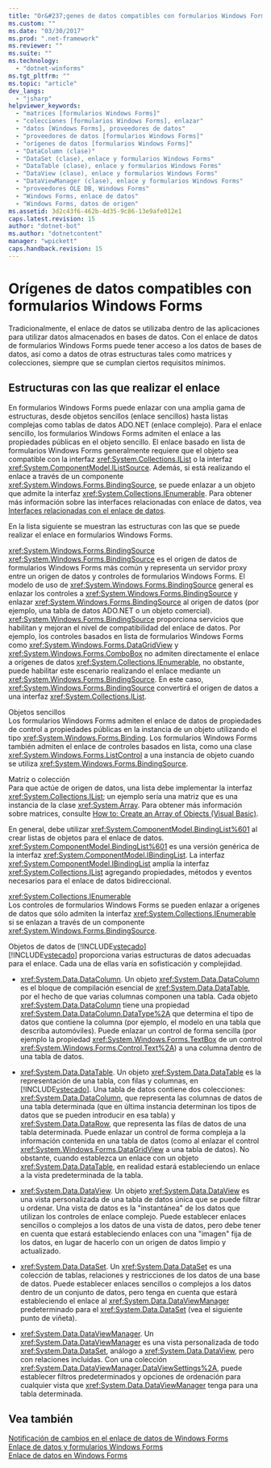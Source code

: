```yaml
---
title: "Or&#237;genes de datos compatibles con formularios Windows Forms | Microsoft Docs"
ms.custom: ""
ms.date: "03/30/2017"
ms.prod: ".net-framework"
ms.reviewer: ""
ms.suite: ""
ms.technology: 
  - "dotnet-winforms"
ms.tgt_pltfrm: ""
ms.topic: "article"
dev_langs: 
  - "jsharp"
helpviewer_keywords: 
  - "matrices [formularios Windows Forms]"
  - "colecciones [formularios Windows Forms], enlazar"
  - "datos [Windows Forms], proveedores de datos"
  - "proveedores de datos [formularios Windows Forms]"
  - "orígenes de datos [formularios Windows Forms]"
  - "DataColumn (clase)"
  - "DataSet (clase), enlace y formularios Windows Forms"
  - "DataTable (clase), enlace y formularios Windows Forms"
  - "DataView (clase), enlace y formularios Windows Forms"
  - "DataViewManager (clase), enlace y formularios Windows Forms"
  - "proveedores OLE DB, Windows Forms"
  - "Windows Forms, enlace de datos"
  - "Windows Forms, datos de origen"
ms.assetid: 3d2c43f6-462b-4d35-9c86-13e9afe012e1
caps.latest.revision: 15
author: "dotnet-bot"
ms.author: "dotnetcontent"
manager: "wpickett"
caps.handback.revision: 15
---
```

# Or&#237;genes de datos compatibles con formularios Windows Forms
Tradicionalmente, el enlace de datos se utilizaba dentro de las aplicaciones para utilizar datos almacenados en bases de datos.  Con el enlace de datos de formularios Windows Forms puede tener acceso a los datos de bases de datos, así como a datos de otras estructuras tales como matrices y colecciones, siempre que se cumplan ciertos requisitos mínimos.  
  
## Estructuras con las que realizar el enlace  
 En formularios Windows Forms puede enlazar con una amplia gama de estructuras, desde objetos sencillos \(enlace sencillos\) hasta listas complejas como tablas de datos ADO.NET \(enlace complejo\).  Para el enlace sencillo, los formularios Windows Forms admiten el enlace a las propiedades públicas en el objeto sencillo.  El enlace basado en lista de formularios Windows Forms generalmente requiere que el objeto sea compatible con la interfaz <xref:System.Collections.IList> o la interfaz <xref:System.ComponentModel.IListSource>.  Además, si está realizando el enlace a través de un componente <xref:System.Windows.Forms.BindingSource>, se puede enlazar a un objeto que admite la interfaz <xref:System.Collections.IEnumerable>.  Para obtener más información sobre las interfaces relacionadas con enlace de datos, vea [Interfaces relacionadas con el enlace de datos](../../../docs/framework/winforms/interfaces-related-to-data-binding.md).  
  
 En la lista siguiente se muestran las estructuras con las que se puede realizar el enlace en formularios Windows Forms.  
  
 <xref:System.Windows.Forms.BindingSource>  
 <xref:System.Windows.Forms.BindingSource> es el origen de datos de formularios Windows Forms más común y representa un servidor proxy entre un origen de datos y controles de formularios Windows Forms.  El modelo de uso de <xref:System.Windows.Forms.BindingSource> general es enlazar los controles a <xref:System.Windows.Forms.BindingSource> y enlazar <xref:System.Windows.Forms.BindingSource> al origen de datos \(por ejemplo, una tabla de datos ADO.NET o un objeto comercial\).  <xref:System.Windows.Forms.BindingSource> proporciona servicios que habilitan y mejoran el nivel de compatibilidad del enlace de datos.  Por ejemplo, los controles basados en lista de formularios Windows Forms como <xref:System.Windows.Forms.DataGridView> y <xref:System.Windows.Forms.ComboBox> no admiten directamente el enlace a orígenes de datos <xref:System.Collections.IEnumerable>, no obstante, puede habilitar este escenario realizando el enlace mediante un <xref:System.Windows.Forms.BindingSource>.  En este caso, <xref:System.Windows.Forms.BindingSource> convertirá el origen de datos a una interfaz <xref:System.Collections.IList>.  
  
 Objetos sencillos  
 Los formularios Windows Forms admiten el enlace de datos de propiedades de control a propiedades públicas en la instancia de un objeto utilizando el tipo <xref:System.Windows.Forms.Binding>.  Los formularios Windows Forms también admiten el enlace de controles basados en lista, como una clase <xref:System.Windows.Forms.ListControl> a una instancia de objeto cuando se utiliza <xref:System.Windows.Forms.BindingSource>.  
  
 Matriz o colección  
 Para que actúe de origen de datos, una lista debe implementar la interfaz <xref:System.Collections.IList>; un ejemplo sería una matriz que es una instancia de la clase <xref:System.Array>.  Para obtener más información sobre matrices, consulte [How to: Create an Array of Objects \(Visual Basic\)](http://msdn.microsoft.com/es-es/6b64e069-0387-400c-9081-3bdc581020c3).  
  
 En general, debe utilizar <xref:System.ComponentModel.BindingList%601> al crear listas de objetos para el enlace de datos.  <xref:System.ComponentModel.BindingList%601> es una versión genérica de la interfaz <xref:System.ComponentModel.IBindingList>.  La interfaz <xref:System.ComponentModel.IBindingList> amplía la interfaz <xref:System.Collections.IList> agregando propiedades, métodos y eventos necesarios para el enlace de datos bidireccional.  
  
 <xref:System.Collections.IEnumerable>  
 Los controles de formularios Windows Forms se pueden enlazar a orígenes de datos que sólo admiten la interfaz <xref:System.Collections.IEnumerable> si se enlazan a través de un componente <xref:System.Windows.Forms.BindingSource>.  
  
 Objetos de datos de [!INCLUDE[vstecado](../../../includes/vstecado-md.md)]  
 [!INCLUDE[vstecado](../../../includes/vstecado-md.md)] proporciona varias estructuras de datos adecuadas para el enlace.  Cada una de ellas varía en sofisticación y complejidad.  
  
-   <xref:System.Data.DataColumn>.  Un objeto <xref:System.Data.DataColumn> es el bloque de compilación esencial de <xref:System.Data.DataTable>, por el hecho de que varias columnas componen una tabla.  Cada objeto <xref:System.Data.DataColumn> tiene una propiedad <xref:System.Data.DataColumn.DataType%2A> que determina el tipo de datos que contiene la columna \(por ejemplo, el modelo en una tabla que describa automóviles\).  Puede enlazar un control de forma sencilla \(por ejemplo la propiedad <xref:System.Windows.Forms.TextBox> de un control <xref:System.Windows.Forms.Control.Text%2A>\) a una columna dentro de una tabla de datos.  
  
-   <xref:System.Data.DataTable>.  Un objeto <xref:System.Data.DataTable> es la representación de una tabla, con filas y columnas, en [!INCLUDE[vstecado](../../../includes/vstecado-md.md)].  Una tabla de datos contiene dos colecciones: <xref:System.Data.DataColumn>, que representa las columnas de datos de una tabla determinada \(que en última instancia determinan los tipos de datos que se pueden introducir en esa tabla\) y <xref:System.Data.DataRow>, que representa las filas de datos de una tabla determinada.  Puede enlazar un control de forma compleja a la información contenida en una tabla de datos \(como al enlazar el control <xref:System.Windows.Forms.DataGridView> a una tabla de datos\).  No obstante, cuando establezca un enlace con un objeto <xref:System.Data.DataTable>, en realidad estará estableciendo un enlace a la vista predeterminada de la tabla.  
  
-   <xref:System.Data.DataView>.  Un objeto <xref:System.Data.DataView> es una vista personalizada de una tabla de datos única que se puede filtrar u ordenar.  Una vista de datos es la "instantánea" de los datos que utilizan los controles de enlace complejo.  Puede establecer enlaces sencillos o complejos a los datos de una vista de datos, pero debe tener en cuenta que estará estableciendo enlaces con una "imagen" fija de los datos, en lugar de hacerlo con un origen de datos limpio y actualizado.  
  
-   <xref:System.Data.DataSet>.  Un <xref:System.Data.DataSet> es una colección de tablas, relaciones y restricciones de los datos de una base de datos.  Puede establecer enlaces sencillos o complejos a los datos dentro de un conjunto de datos, pero tenga en cuenta que estará estableciendo el enlace al <xref:System.Data.DataViewManager> predeterminado para el <xref:System.Data.DataSet> \(vea el siguiente punto de viñeta\).  
  
-   <xref:System.Data.DataViewManager>.  Un <xref:System.Data.DataViewManager> es una vista personalizada de todo <xref:System.Data.DataSet>, análogo a <xref:System.Data.DataView>, pero con relaciones incluidas.  Con una colección <xref:System.Data.DataViewManager.DataViewSettings%2A>, puede establecer filtros predeterminados y opciones de ordenación para cualquier vista que <xref:System.Data.DataViewManager> tenga para una tabla determinada.  
  
## Vea también  
 [Notificación de cambios en el enlace de datos de Windows Forms](../../../docs/framework/winforms/change-notification-in-windows-forms-data-binding.md)   
 [Enlace de datos y formularios Windows Forms](../../../docs/framework/winforms/data-binding-and-windows-forms.md)   
 [Enlace de datos en Windows Forms](../../../docs/framework/winforms/windows-forms-data-binding.md)